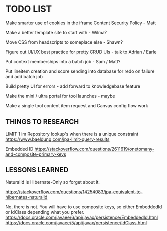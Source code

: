 
TODO LIST
=========

Make smarter use of cookies in the iframe Content Security Policy - Matt 

Make a better template site to start with - Wilma?

Move CSS from headscripts to someplace else - Shawn?

Figure out UI/UX best practice for pretty CRUD UIs - talk to Adrian / Earle

Put context memberships into a batch job - Sam / Matt?

Put lineitem creation and score sending into database for redo on failure and add batch job

Build pretty UI for errors - add forward to knowledgebase feature

Make the mini / ultra portal for tool launches - maybe

Make a single tool content item request and Canvas config flow work

THINGS TO RESEARCH
------------------

LIMIT 1 im Repository lookup's when there is a unique constraint
https://www.baeldung.com/jpa-limit-query-results

Embedded ID
https://stackoverflow.com/questions/2611619/onetomany-and-composite-primary-keys


LESSONS LEARNED
---------------

NaturalId Is Hibernate-Only so forget about it.

https://stackoverflow.com/questions/14254083/jpa-equivalent-to-hibernates-naturalid

No, there is not. You will have to use composite keys, so either EmbeddedId or IdClass depending what you prefer.
https://docs.oracle.com/javaee/6/api/javax/persistence/EmbeddedId.html
https://docs.oracle.com/javaee/5/api/javax/persistence/IdClass.html




